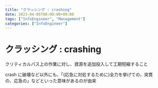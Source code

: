 ```yaml
---
title: "クラッシング : crashing"
date: 2023-04-05T00:00:00+09:00
tags: ["InfoEngineer", "Management"]
categories: ["InfoEngineer"]
---
```

# クラッシング : crashing

クリティカルパス上の作業に対し、資源を追加投入して工期短縮すること

crash に破壊など以外にも、「(応急に対処するために)全力を挙げての，突貫の、応急の」などといった意味があるのが由来